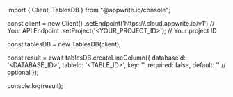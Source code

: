 import { Client, TablesDB } from "@appwrite.io/console";

const client = new Client()
    .setEndpoint('https://<REGION>.cloud.appwrite.io/v1') // Your API Endpoint
    .setProject('<YOUR_PROJECT_ID>'); // Your project ID

const tablesDB = new TablesDB(client);

const result = await tablesDB.createLineColumn({
    databaseId: '<DATABASE_ID>',
    tableId: '<TABLE_ID>',
    key: '',
    required: false,
    default: '' // optional
});

console.log(result);

